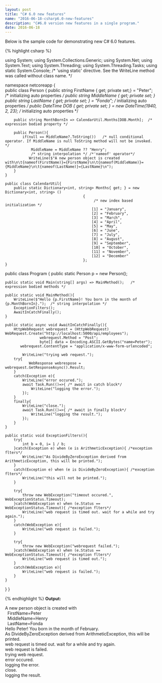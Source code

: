 ```yaml
---
layout: post
title: "C# 6.0 new features"
name: "2016-06-18-csharp6.0-new-features"
description: "C#6.0 version new features in a single program."
date: 2016-06-18
---
```


<p>Below is the sample code for demonstrating new C# 6.0 features.</p>

{% highlight csharp %}

using System;
using System.Collections.Generic;
using System.Net;
using System.Text;
using System.Threading;
using System.Threading.Tasks;
using static System.Console; /* 'using static' directive. See the WriteLine method was called without class name. */

namespace netcoreapp
{	
	public class Person
	{
   	public string FirstName { get; private set;} = "Peter";  /* initializing auto properties */
   	public string MiddleName { get; private set; }
    	public string LastName { get; private set; } = "Fonda";   /* initializing auto properties */
    	public DateTime DOB { get; private set; } = new DateTime(1940, 2, 23);  /* initializing auto properties */
    	
    	public string MonthBornIn => CalendarUtil.Months[DOB.Month];  /* expression bodied property */
    	
    	public Person(){
    		if(null == MiddleName?.ToString())   /* null conditional operator. If MiddleName is null ToString method will not be invoked. */
    			MiddleName = MiddleName ?? "Henry";
                /* string interpolation */ /*'nameof' operator*/
    	       WriteLine($"A new person object is created with\n\t{nameof(FirstName)}={FirstName}\n\t{nameof(MiddleName)}={MiddleName}\n\t{nameof(LastName)}={LastName}\n");  
    	}
	}
	
	public class CalendarUtil{
		public static Dictionary<int, string> Months{ get; } = new Dictionary<int, string> ()
							            {
							            	 /* new index based initialization */
							                [1] = "January",
							                [2] = "February",
							                [3] = "March",
							                [4] = "April",
							                [5] = "May",
							                [6] = "June",
							                [7] = "July",
							                [8] = "August",
							                [9] = "September",
							                [10] = "October",
							                [11] = "November",
							                [12] = "December"
							            };
	}
	
   public class Program
   {
   	public static Person p = new Person();
   	
   	public static void Main(string[] args) => MainMethod();   /* expression bodied methods */ 
   	
   	public static void MainMethod(){   		
   		WriteLine($"Hello {p.FirstName}! You born in the month of {p.MonthBornIn}.");  /* string interpolation */
   		ExceptionFilters();  
   		AwaitInCatchFinally();  
   	}
   	
   	public static async void AwaitInCatchFinally(){
   		HttpWebRequest webrequest = (HttpWebRequest) WebRequest.Create("http://localhost:5000/api/employees");
                    webrequest.Method = "Post";
                    byte[] data = Encoding.ASCII.GetBytes("name=Peter");
		   webrequest.ContentType = "application/x-www-form-urlencoded";	   
			
			WriteLine("trying web request.");
   		try{
			   WebResponse webrespose = webrequest.GetResponseAsync().Result;
   		}
   		catch(Exception e){
   			WriteLine("error occured.");
   			await Task.Run(()=>{ /* await in catch block*/
   				WriteLine("logging the error.");
   			});
   		}
   		finally{
   			WriteLine("close.");
   			await Task.Run(()=>{ /* await in finally block*/
   				WriteLine("logging the result.");
   			});
   		}
   	}
   	
   	public static void ExceptionFilters(){
   		try{
   			int b = 0, i= 1 / b;
   		}catch(Exception e) when (e is ArithmeticException){ /*exception flters*/
   			WriteLine("As DivideByZeroException derived from ArithmeticException, this will be printed.");
   		}
   		catch(Exception e) when (e is DivideByZeroException){ /*exception flters*/
   			WriteLine("this will not be printed.");
   		}
   		
   		try{
   			throw new WebException("timeout occured.", WebExceptionStatus.Timeout);
   		}catch(WebException e) when (e.Status == WebExceptionStatus.Timeout){ /*exception flters*/
   			WriteLine("web request is timed out. wait for a while and try again.");
   		}
   		catch(WebException e){
   			WriteLine("web request is failed.");
   		}
   		
   		try{
   			throw new WebException("webrequest failed.");
   		}catch(WebException e) when (e.Status == WebExceptionStatus.Timeout){ /*exception flters*/
   			WriteLine("web request is timed out.");
   		}
   		catch(WebException e){
   			WriteLine("web request is failed.");
   		}
   	}
   }
}

{% endhighlight %}
<b>Output:</b>
<p class="output">
A new person object is created with<br>
&nbsp;&nbsp;FirstName=Peter<br>
&nbsp;&nbsp;MiddleName=Henry<br>
&nbsp;&nbsp;LastName=Fonda<br>
Hello Peter! You born in the month of February.<br>
As DivideByZeroException derived from ArithmeticException, this will be printed.<br>
web request is timed out. wait for a while and try again.<br>
web request is failed.<br>
trying web request.<br>
error occured.<br>
logging the error.<br>
close.<br>
logging the result.<br>
</p>